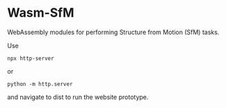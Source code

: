 # Wasm-SfM
WebAssembly modules for performing Structure from Motion (SfM) tasks.

Use
```
npx http-server
```
or 
```
python -m http.server
```
and navigate to dist to run the website prototype.
